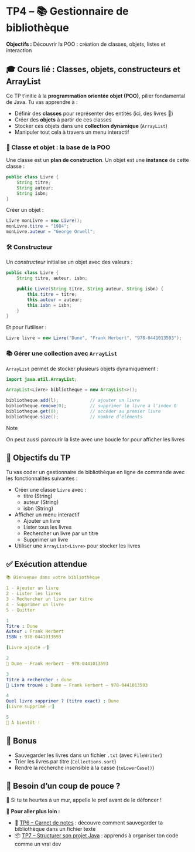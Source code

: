 # TP4 – 📚 Gestionnaire de bibliothèque

**Objectifs :** Découvrir la POO : création de classes, objets, listes et interaction

## 🎓 Cours lié : Classes, objets, constructeurs et ArrayList

Ce TP t’initie à la **programmation orientée objet (POO)**, pilier fondamental de Java. Tu vas apprendre à :

- Définir des **classes** pour représenter des entités (ici, des livres 📖)
- Créer des **objets** à partir de ces classes
- Stocker ces objets dans une **collection dynamique** (`ArrayList`)
- Manipuler tout cela à travers un menu interactif

### 🧱 Classe et objet : la base de la POO

Une classe est un **plan de construction**. Un objet est une **instance** de cette classe :

```java
public class Livre {
    String titre;
    String auteur;
    String isbn;
}
```

Créer un objet :

```java
Livre monLivre = new Livre();
monLivre.titre = "1984";
monLivre.auteur = "George Orwell";
```

### 🛠️ Constructeur

Un *constructeur* initialise un objet avec des valeurs :

```java
public class Livre {
    String titre, auteur, isbn;

    public Livre(String titre, String auteur, String isbn) {
        this.titre = titre;
        this.auteur = auteur;
        this.isbn = isbn;
    }
}
```

Et pour l’utiliser :

```java
Livre livre = new Livre("Dune", "Frank Herbert", "978-0441013593");
```

### 📚 Gérer une collection avec `ArrayList`

`ArrayList` permet de stocker plusieurs objets dynamiquement :

```java
import java.util.ArrayList;

ArrayList<Livre> bibliotheque = new ArrayList<>();

bibliotheque.add(l);            // ajouter un livre
bibliotheque.remove(0);         // supprimer le livre à l’index 0
bibliotheque.get(0);            // accéder au premier livre
bibliotheque.size();            // nombre d’éléments
```

> [!NOTE]
> On peut aussi parcourir la liste avec une boucle for pour afficher les livres

## 🎯 Objectifs du TP

Tu vas coder un gestionnaire de bibliothèque en ligne de commande avec les fonctionnalités suivantes :

- Créer une classe `Livre` avec :
    - titre (String)
    - auteur (String)
    - isbn (String)
-  Afficher un menu interactif
    - Ajouter un livre
    - Lister tous les livres
    - Rechercher un livre par un titre
    - Supprimer un livre
- Utiliser une `ArrayList<Livre>` pour stocker les livres

## ✅ Exécution attendue

```yaml
📚 Bienvenue dans votre bibliothèque

1 - Ajouter un livre
2 - Lister les livres
3 - Rechercher un livre par titre
4 - Supprimer un livre
5 - Quitter

1
Titre : Dune
Auteur : Frank Herbert
ISBN : 978-0441013593

[Livre ajouté ✅]

2
📘 Dune – Frank Herbert – 978-0441013593

3
Titre à rechercher : dune
📘 Livre trouvé : Dune – Frank Herbert – 978-0441013593

4
Quel livre supprimer ? (titre exact) : Dune
[Livre supprimé ✅]

5
👋 À bientôt !
```

## 🧠 Bonus

- Sauvegarder les livres dans un fichier `.txt` (avec `FileWriter`)
- Trier les livres par titre (`Collections.sort`)
- Rendre la recherche insensible à la casse (`toLowerCase()`)

## 🧩 Besoin d’un coup de pouce ?

🧱 Si tu te heurtes à un mur, appelle le prof avant de le défoncer !

📘 **Pour aller plus loin :**

- 📝 [TP6 – Carnet de notes](../bonus/TP6-Carnet-de-notes.md) : découvre comment sauvegarder ta bibliothèque dans un fichier texte
- 📦 [TP7 – Structurer son projet Java](../bonus/TP7-Packages-et-organisation.md) : apprends à organiser ton code comme un vrai dev